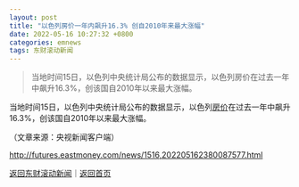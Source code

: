 ```yaml
---
layout: post
title: "以色列房价一年内飙升16.3% 创自2010年来最大涨幅"
date: 2022-05-16 10:27:32 +0800
categories: emnews
tags: 东财滚动新闻
---
```

> 当地时间15日，以色列中央统计局公布的数据显示，以色列房价在过去一年中飙升16.3%，创该国自2010年以来最大涨幅。

<p>当地时间15日，以色列中央统计局公布的数据显示，以色列<span id="Info.3325"><a href="http://data.eastmoney.com/cjsj/newhouse.html" class="infokey">房价</a></span>在过去一年中飙升16.3%，创该国自2010年以来最大涨幅。</p><p class="em_media">（文章来源：央视新闻客户端）</p>

<http://futures.eastmoney.com/news/1516,202205162380087577.html>

[返回东财滚动新闻](//finews.withounder.com/emnews/)｜[返回首页](//finews.withounder.com/)